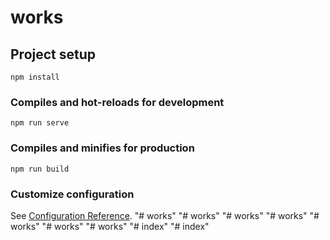 # works

## Project setup
```
npm install
```

### Compiles and hot-reloads for development
```
npm run serve
```

### Compiles and minifies for production
```
npm run build
```

### Customize configuration
See [Configuration Reference](https://cli.vuejs.org/config/).
"# works" 
"# works" 
"# works" 
"# works" 
"# works" 
"# works" 
"# works" 
"# index" 
"# index" 

